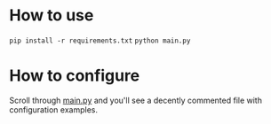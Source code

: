 # How to use
``pip install -r requirements.txt``
``python main.py``

# How to configure
Scroll through [main.py](https://github.com/ILoveDMCAs/uploader/blob/main/main.py) and you'll see a decently commented file with configuration examples.
